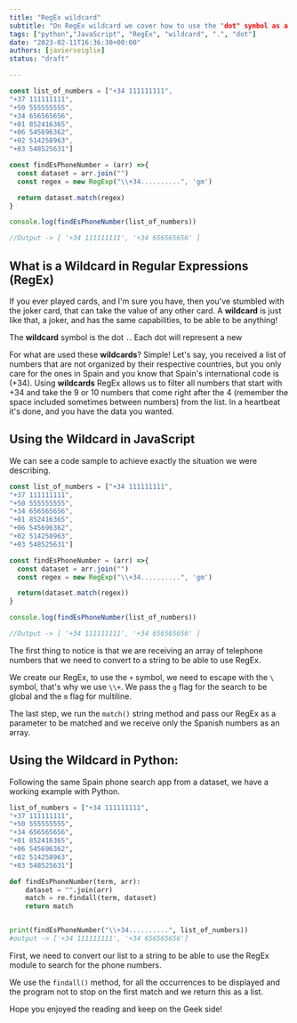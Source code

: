 ```yaml
---
title: "RegEx wildcard"
subtitle: "On RegEx wildcard we cover how to use the "dot" symbol as a wildcard on regular expressions on Javascript and Python with a working code example"
tags: ["python","JavaScript", "RegEx", "wildcard", ".", "dot"]
date: "2023-02-11T16:36:30+00:00"
authors: [javierseiglie]
status: "draft"

---
```


```javascript 
const list_of_numbers = ["+34 111111111",
"+37 111111111",
"+50 555555555",
"+34 656565656",
"+01 852416365",
"+06 545696362",
"+02 514258963",
"+03 548525631"]

const findEsPhoneNumber = (arr) =>{
  const dataset = arr.join("")
  const regex = new RegExp("\\+34..........", 'gm')

  return dataset.match(regex)
}

console.log(findEsPhoneNumber(list_of_numbers))

//Output -> [ '+34 111111111', '+34 656565656' ]
```

## What is a **Wildcard** in Regular Expressions (RegEx)  

If you ever played cards, and I'm sure you have, then you've stumbled with the joker card, that can take the value of any other card. A **wildcard** is just like that, a joker, and has the same capabilities, to be able to be anything! 

The **wildcard** symbol is the dot `.`. Each dot will represent a new 

For what are used these **wildcards**? Simple! Let's say, you received a list of numbers that are not organized by their respective countries, but you only care for the ones in Spain and you know that Spain's international code is (+34). Using **wildcards** RegEx allows us to filter all numbers that start with +34 and take the 9 or 10 numbers that come right after the 4 (remember the space included sometimes between numbers) from the list. In a heartbeat it's done, and you have the data you wanted.

## Using the **Wildcard** in JavaScript

We can see a code sample to achieve exactly the situation we were describing.

```javascript 
const list_of_numbers = ["+34 111111111",
"+37 111111111",
"+50 555555555",
"+34 656565656",
"+01 852416365",
"+06 545696362",
"+02 514258963",
"+03 548525631"]

const findEsPhoneNumber = (arr) =>{
  const dataset = arr.join("")
  const regex = new RegExp("\\+34..........", 'gm')

  return(dataset.match(regex))
}

console.log(findEsPhoneNumber(list_of_numbers))

//Output -> [ '+34 111111111', '+34 656565656' ]
```

The first thing to notice is that we are receiving an array of telephone numbers that we need to convert to a string to be able to use RegEx.

We create our RegEx, to use the `+` symbol, we need to escape with the `\ ` symbol, that's why we use  `\\+`. We pass the `g` flag for the search to be global and the `m` flag for multiline.

The last step, we run the `match()` string method and pass our RegEx as a parameter to be matched and we receive only the Spanish numbers as an array.

## Using the **Wildcard** in Python:

Following the same Spain phone search app from a dataset, we have a working example with Python.

```python
list_of_numbers = ["+34 111111111",
"+37 111111111",
"+50 555555555",
"+34 656565656",
"+01 852416365",
"+06 545696362",
"+02 514258963",
"+03 548525631"]

def findEsPhoneNumber(term, arr):
    dataset = "".join(arr)
    match = re.findall(term, dataset)
    return match


print(findEsPhoneNumber("\\+34..........", list_of_numbers))
#output -> ['+34 111111111', '+34 656565656']
```

First, we need to convert our list to a string to be able to use the RegEx module to search for the phone numbers.

We use the `findall()` method, for all the occurrences to be displayed and the program not to stop on the first match and we return this as a list.

Hope you enjoyed the reading and keep on the Geek side!